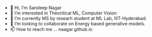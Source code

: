 - 👋 Hi, I’m Sandeep Nagar
- 👀 I’m interested in Theoritical ML, Computer Vision
- 🌱 I’m currently MS by researh student at ML Lab, IIIT-Hyderabad.
- 💞️ I’m looking to collaborate on Energy based generative models.
- 📫 How to reach me ... naagar.github.io

<!---
Naagar/Naagar is a ✨ special ✨ repository because its `README.md` (this file) appears on your GitHub profile.
You can click the Preview link to take a look at your changes.
--->
